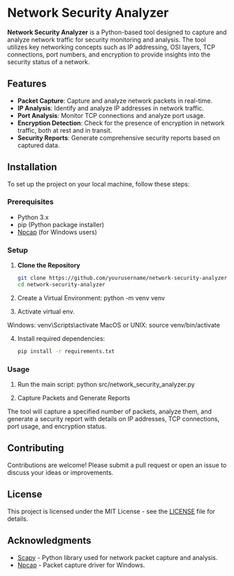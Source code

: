 # Network Security Analyzer

**Network Security Analyzer** is a Python-based tool designed to capture and analyze network traffic for security monitoring and analysis. The tool utilizes key networking concepts such as IP addressing, OSI layers, TCP connections, port numbers, and encryption to provide insights into the security status of a network.

## Features

- **Packet Capture**: Capture and analyze network packets in real-time.
- **IP Analysis**: Identify and analyze IP addresses in network traffic.
- **Port Analysis**: Monitor TCP connections and analyze port usage.
- **Encryption Detection**: Check for the presence of encryption in network traffic, both at rest and in transit.
- **Security Reports**: Generate comprehensive security reports based on captured data.

## Installation

To set up the project on your local machine, follow these steps:

### Prerequisites

- Python 3.x
- pip (Python package installer)
- [Npcap](https://nmap.org/npcap/#download) (for Windows users)

### Setup

1. **Clone the Repository**

   ```bash
   git clone https://github.com/yourusername/network-security-analyzer.git
   cd network-security-analyzer
2. Create a Virtual Environment: python -m venv venv

3. Activate virtual env.
   
Windows: venv\Scripts\activate
MacOS or UNIX: source venv/bin/activate

4. Install required dependencies: 

    ```bash 
    pip install -r requirements.txt

### Usage

1. Run the main script: python src/network_security_analyzer.py

2. Capture Packets and Generate Reports

The tool will capture a specified number of packets, analyze them, and generate a security report with details on IP addresses, TCP connections, port usage, and encryption status.

## Contributing

Contributions are welcome! Please submit a pull request or open an issue to discuss your ideas or improvements.

## License

This project is licensed under the MIT License - see the [LICENSE](LICENSE) file for details.

## Acknowledgments

- [Scapy](https://scapy.net/) - Python library used for network packet capture and analysis.
- [Npcap](https://nmap.org/npcap/) - Packet capture driver for Windows.
